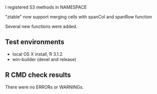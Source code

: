 I registered S3 methods in NAMESPACE

"ztable" now support merging cells with spanCol and spanRow function

Several new functions were added.

## Test environments
* local OS X install, R 3.1.2
* win-builder (devel and release)

## R CMD check results
There were no ERRORs or WARNINGs.

